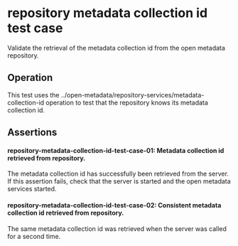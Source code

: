 <!-- SPDX-License-Identifier: Apache-2.0 -->

# repository metadata collection id test case

Validate the retrieval of the metadata collection id from the open metadata repository.

## Operation

This test uses the ../open-metadata/repository-services/metadata-collection-id
operation to test that the repository knows its metadata collection id.

## Assertions

#### repository-metadata-collection-id-test-case-01: Metadata collection id retrieved from repository.

The metadata collection id has successfully been retrieved from the server.
If this assertion fails, check that the server is started and the
open metadata services started.

#### repository-metadata-collection-id-test-case-02: Consistent metadata collection id retrieved from repository.

The same metadata collection id was retrieved when the server was called
for a second time.